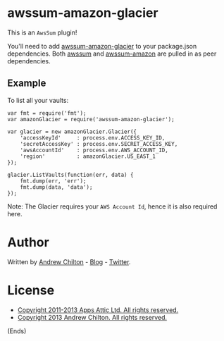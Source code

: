 # awssum-amazon-glacier #

This is an ```AwsSum``` plugin!

You'll need to add [awssum-amazon-glacier](https://github.com/awssum/awssum-amazon-glacier/) to your package.json
dependencies. Both [awssum](https://github.com/awssum/awssum/) and
[awssum-amazon](https://github.com/awssum/awssum-amazon/) are pulled in as peer dependencies.

## Example ##

To list all your vaults:

```
var fmt = require('fmt');
var amazonGlacier = require('awssum-amazon-glacier');

var glacier = new amazonGlacier.Glacier({
    'accessKeyId'     : process.env.ACCESS_KEY_ID,
    'secretAccessKey' : process.env.SECRET_ACCESS_KEY,
    'awsAccountId'    : process.env.AWS_ACCOUNT_ID,
    'region'          : amazonGlacier.US_EAST_1
});

glacier.ListVaults(function(err, data) {
    fmt.dump(err, 'err');
    fmt.dump(data, 'data');
});
```

Note: The Glacier requires your ```AWS Account Id```, hence it is also required here.

# Author #

Written by [Andrew Chilton](http://chilts.org/) - [Blog](http://chilts.org/blog/) -
[Twitter](https://twitter.com/andychilton).

# License #

* [Copyright 2011-2013 Apps Attic Ltd.  All rights reserved.](http://appsattic.mit-license.org/2011/)
* [Copyright 2013 Andrew Chilton.  All rights reserved.](http://chilts.mit-license.org/2013/)

(Ends)
